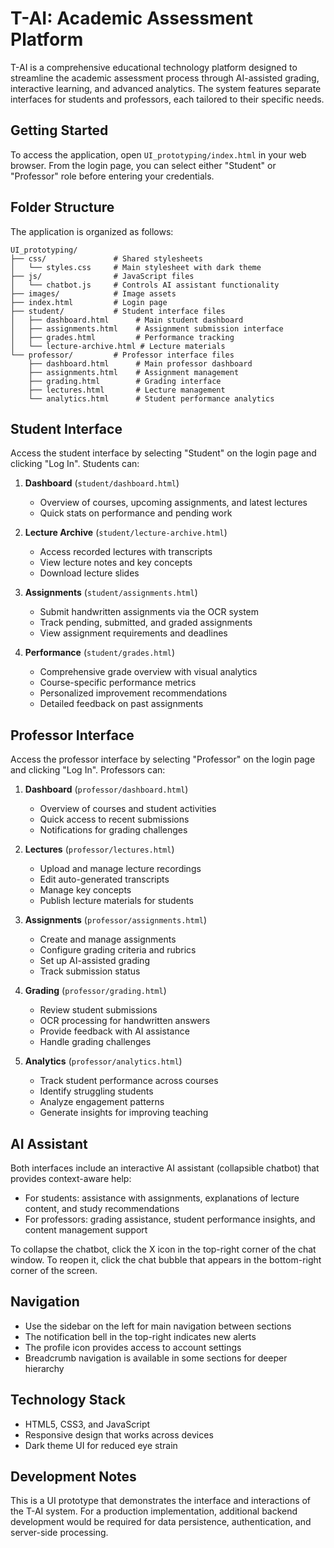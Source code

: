 # T-AI: Academic Assessment Platform

T-AI is a comprehensive educational technology platform designed to streamline the academic assessment process through AI-assisted grading, interactive learning, and advanced analytics. The system features separate interfaces for students and professors, each tailored to their specific needs.

## Getting Started

To access the application, open `UI_prototyping/index.html` in your web browser. From the login page, you can select either "Student" or "Professor" role before entering your credentials.

## Folder Structure

The application is organized as follows:

```
UI_prototyping/
├── css/               # Shared stylesheets
│   └── styles.css     # Main stylesheet with dark theme
├── js/                # JavaScript files
│   └── chatbot.js     # Controls AI assistant functionality
├── images/            # Image assets
├── index.html         # Login page
├── student/           # Student interface files
│   ├── dashboard.html      # Main student dashboard
│   ├── assignments.html    # Assignment submission interface
│   ├── grades.html         # Performance tracking
│   └── lecture-archive.html # Lecture materials
└── professor/         # Professor interface files
    ├── dashboard.html      # Main professor dashboard
    ├── assignments.html    # Assignment management
    ├── grading.html        # Grading interface
    ├── lectures.html       # Lecture management
    └── analytics.html      # Student performance analytics
```

## Student Interface

Access the student interface by selecting "Student" on the login page and clicking "Log In". Students can:

1. **Dashboard** (`student/dashboard.html`)
   - Overview of courses, upcoming assignments, and latest lectures
   - Quick stats on performance and pending work

2. **Lecture Archive** (`student/lecture-archive.html`)
   - Access recorded lectures with transcripts
   - View lecture notes and key concepts
   - Download lecture slides

3. **Assignments** (`student/assignments.html`)
   - Submit handwritten assignments via the OCR system
   - Track pending, submitted, and graded assignments
   - View assignment requirements and deadlines

4. **Performance** (`student/grades.html`)
   - Comprehensive grade overview with visual analytics
   - Course-specific performance metrics
   - Personalized improvement recommendations
   - Detailed feedback on past assignments

## Professor Interface

Access the professor interface by selecting "Professor" on the login page and clicking "Log In". Professors can:

1. **Dashboard** (`professor/dashboard.html`)
   - Overview of courses and student activities
   - Quick access to recent submissions
   - Notifications for grading challenges

2. **Lectures** (`professor/lectures.html`)
   - Upload and manage lecture recordings
   - Edit auto-generated transcripts
   - Manage key concepts
   - Publish lecture materials for students

3. **Assignments** (`professor/assignments.html`)
   - Create and manage assignments
   - Configure grading criteria and rubrics
   - Set up AI-assisted grading
   - Track submission status

4. **Grading** (`professor/grading.html`)
   - Review student submissions
   - OCR processing for handwritten answers
   - Provide feedback with AI assistance
   - Handle grading challenges

5. **Analytics** (`professor/analytics.html`)
   - Track student performance across courses
   - Identify struggling students
   - Analyze engagement patterns
   - Generate insights for improving teaching

## AI Assistant

Both interfaces include an interactive AI assistant (collapsible chatbot) that provides context-aware help:

- For students: assistance with assignments, explanations of lecture content, and study recommendations
- For professors: grading assistance, student performance insights, and content management support

To collapse the chatbot, click the X icon in the top-right corner of the chat window. To reopen it, click the chat bubble that appears in the bottom-right corner of the screen.

## Navigation

- Use the sidebar on the left for main navigation between sections
- The notification bell in the top-right indicates new alerts
- The profile icon provides access to account settings
- Breadcrumb navigation is available in some sections for deeper hierarchy

## Technology Stack

- HTML5, CSS3, and JavaScript
- Responsive design that works across devices
- Dark theme UI for reduced eye strain

## Development Notes

This is a UI prototype that demonstrates the interface and interactions of the T-AI system. For a production implementation, additional backend development would be required for data persistence, authentication, and server-side processing.